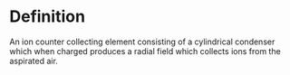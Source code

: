 # Definition

An ion counter collecting element consisting of a cylindrical condenser
which when charged produces a radial field which collects ions from the
aspirated air.
